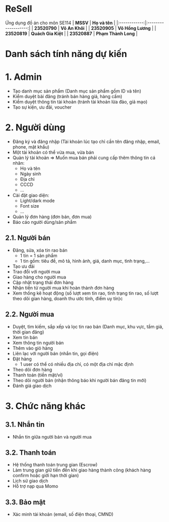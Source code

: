 # ReSell
Ứng dụng đồ án cho môn SE114
|   **MSSV**   |    **Họ và tên**    |
|:------------:|:-------------------:|
| **23520790** | **Võ An Khôi**      |
| **23520905** | **Võ Hồng Lương**   |
| **23520819** | **Quách Gia Kiệt**  |
| **23520887** | **Phạm Thành Long** |

# Danh sách tính năng dự kiến
# 1. Admin

- Tạo danh mục sản phẩm (Danh mục sản phẩm gồm ID và tên)
- Kiểm duyệt bài đăng (tránh bán hàng giả, hàng cấm)
- Kiểm duyệt thông tin tài khoản (tránh tài khoản lừa đảo, giả mạo)
- Tạo sự kiện, ưu đãi, voucher

# 2. Người dùng

- Đăng ký và đăng nhập (Tài khoản lúc tạo chỉ cần tên đăng nhập, email, phone, mật khẩu)
- Một tài khoản có thể vừa mua, vừa bán
- Quản lý tài khoản ⇒ Muốn mua bán phải cung cấp thêm thông tin cá nhân:
    - Họ và tên
    - Ngày sinh
    - Địa chỉ
    - CCCD
    - …
- Cài đặt giao diện:
    - Light/dark mode
    - Font size
    - …
- Quản lý đơn hàng (đơn bán, đơn mua)
- Báo cáo người dùng/sản phẩm

## 2.1. Người bán

- Đăng, sửa, xóa tin rao bán
    - 1 tin = 1 sản phẩm
    - 1 tin gồm: tiêu đề, mô tả, hình ảnh, giá, danh mục, tình trạng,…
- Tạo ưu đãi
- Trao đổi với người mua
- Giao hàng cho người mua
- Cập nhật trạng thái đơn hàng
- Nhận tiền từ người mua khi hoàn thành đơn hàng
- Xem thống kê hoạt động (số lượt xem tin rao, tình trạng tin rao, số lượt theo dõi gian hàng, doanh thu ước tính, điểm uy tín)c

## 2.2. Người mua

- Duyệt, tìm kiếm, sắp xếp và lọc tin rao bán (Danh mục, khu vực, tầm giá, thời gian đăng)
- Xem tin bán
- Xem thông tin người bán
- Thêm vào giỏ hàng
- Liên lạc với người bán (nhắn tin, gọi điện)
- Đặt hàng
    - 1 user có thể có nhiều địa chỉ, có một địa chỉ mặc định
- Theo dõi đơn hàng
- Thanh toán (tiền mặt/ví)
- Theo dõi người bán (nhận thông báo khi người bán đăng tin mới)
- Đánh giá giao dịch

# 3. Chức năng khác

## 3.1. Nhắn tin

- Nhắn tin giữa người bán và người mua

## 3.2. Thanh toán

- Hệ thống thanh toán trung gian (Escrow)
- Làm trung gian giữ tiền đến khi giao hàng thành công (khách hàng confirm hoặc giới hạn thời gian)
- Lịch sử giao dịch
- Hỗ trợ nạp qua Momo

## 3.3. Bảo mật

- Xác minh tài khoản (email, số điện thoại, CMND)

